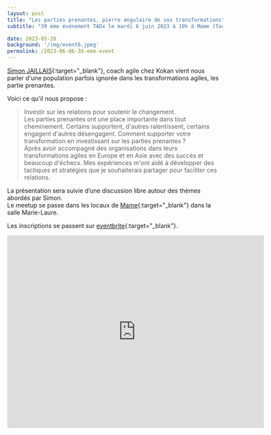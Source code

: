 ```yaml
---
layout: post
title: "Les parties prenantes, pierre angulaire de vos transformations"
subtitle: "39 ème événement TADx le mardi 6 juin 2023 à 19h à Mame (Tours, 37)"

date: 2023-05-28
background: '/img/event6.jpeg'
permalink: /2023-06-06-39-eme-event
---
```

[Simon JAILLAIS](https://www.linkedin.com/in/simon-jaillais-44888353/){:target="_blank"}, coach agile chez Kokan vient nous parler d'une population parfois ignorée dans les transformations agiles, les partie prenantes.

Voici ce qu'il nous propose : 

>Investir sur les relations pour soutenir le changement.  
>Les parties prenantes ont une place importante dans tout cheminement. Certains supportent, d'autres ralentissent, certains engagent d'autres désengagent. Comment supporter votre transformation en investissant sur les parties prenantes ?  
>Après avoir accompagné des organisations dans leurs transformations agiles en Europe et en Asie avec des succès et beaucoup d'échecs. Mes expériences m'ont aidé à développer des tactiques et stratégies que je souhaiterais partager pour faciliter ces relations.

La présentation sera suivie d’une discussion libre autour des thèmes abordés par Simon.  
Le meetup se passe dans les locaux de [Mame](https://mame-tours.com/){:target="_blank"} dans la salle Marie-Laure.

Les inscriptions se passent sur [eventbrite](https://www.eventbrite.fr/e/billets-tadx-les-parties-prenantes-pierre-angulaire-de-vos-transformations-644924194627){:target="_blank"}.

<iframe src="https://www.google.com/maps/embed?pb=!1m14!1m8!1m3!1d5401.937664338934!2d0.668619!3d47.393041!3m2!1i1024!2i768!4f13.1!3m3!1m2!1s0x0%3A0xf59dd58d55f79b77!2sMAME!5e0!3m2!1sfr!2sfr!4v1572774528763!5m2!1sfr!2sfr" width="600" height="450" frameborder="0" style="border:0;" allowfullscreen=""></iframe>